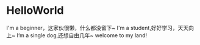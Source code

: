 # HelloWorld
I'm a beginner，这家伙很懒，什么都没留下~
I'm a student,好好学习，天天向上~
I‘m a single dog,还想自由几年~
welcome to my land!
